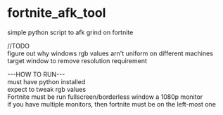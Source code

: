 # fortnite_afk_tool
simple python script to afk grind on fortnite

//TODO \
figure out why windows rgb values arn't uniform on different machines \
target window to remove resolution requirement

---HOW TO RUN--- \
must have python installed \
expect to tweak rgb values \
Fortnite must be run fullscreen/borderless window a 1080p monitor \
if you have multiple monitors, then fortnite must be on the left-most one
